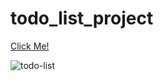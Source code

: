 # todo_list_project

[Click Me!](https://esadakman.github.io/todo_list_project/)

![todo-list](https://user-images.githubusercontent.com/98649983/171985802-28ac3d56-d77f-482e-9c48-a9e422c37b95.gif)



<!-- ✔ to use capturing method in JS DOM,
✔ to use keydown event and its code property,
✔ to use createElement and appendChild methods to add new element inside of our HTML Document,
✔ to use setTimeout for creating a transition element with a delay,
✔ to use alert to send user some messages if something wents wrong,
✔ to use parentElement, firstElementChild, previous-nextElementSibling etc. to navigate between nodes,
✔ to use confirm property to interact with the user,
✔ to use classList property and its methods to add and remove some classes of elements. -->
